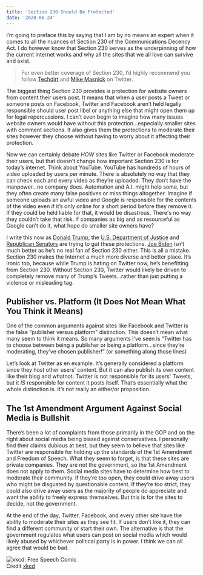 ```yaml
---
title: 'Section 230 Should Be Protected'
date: '2020-06-24'
---
```


<div class="cover-image" style="background-image:url('/assets/images/posts/cover-images/google-macbookpro.jpg');background-position:50% 12%;"></div>

I’m going to preface this by saying that I am by no means an expert when it comes to all the nuances of Section 230 of the Communications Decency Act. I do however know that Section 230 serves as the underpinning of how the current Internet works and why all the sites that we all love can survive and exist.

> For even better coverage of Section 230, I’d highly recommend you follow [Techdirt](https://www.techdirt.com) and [Mike Masnick](https://twitter.com/mmasnick) on Twitter.

The biggest thing Section 230 provides is protection for website owners from content their users post. It means that when a user posts a Tweet or someone posts on Facebook, Twitter and Facebook aren’t held legally responsible should user post libel or anything else that might open them up for legal repercussions. I can’t even begin to imagine how many issues website owners would have without this protection...especially smaller sites with comment sections. It also gives them the protections to moderate their sites however they choose without having to worry about it affecting their protection.

Now we can certainly debate _HOW_ sites like Twitter or Facebook moderate their users, but that doesn’t change how important Section 230 is for today’s internet. Think about YouTube. YouTube has hundreds of hours of video uploaded by users per minute. There is absolutely no way that they can check each and every video as they’re uploaded. They don’t have the manpower...no company does. Automation and A.I. might help some, but they often create many false positives or miss things altogether. Imagine if someone uploads an awful video and Google is responsible for the contents of the video even if it’s only online for a short period before they remove it. If they could be held liable for that, it would be disastrous. There's no way they couldn’t take that risk. If companies as big and as resourceful as Google can’t do it, what hope do smaller site owners have?

I write this now as [Donald Trump](https://www.techdirt.com/articles/20200528/01321044592/two-things-to-understand-about-trumps-executive-order-social-media-1-distraction-2-legally-meaningless.shtml), the [U.S. Department of Justice](https://www.techdirt.com/articles/20200617/13341644736/justice-department-releases-own-preposterous-recommendations-updating-section-230.shtml) and [Republican Senators](https://www.techdirt.com/articles/20200617/09243044732/senator-hawleys-section-230-reform-even-dumber-than-we-expected-would-launch-ton-vexatious-lawsuits.shtml) are trying to gut these protections. [Joe Biden](https://www.techdirt.com/articles/20200531/01363144611/joe-biden-wastes-huge-opportunity-to-support-free-speech-still-wants-to-revoke-section-230.shtml) isn’t much better as he’s no real fan of Section 230 either. This is all a mistake. Section 230 makes the Internet a much more diverse and better place. It’s ironic too, because while Trump is hating on Twitter now, he’s benefitting from Section 230. Without Section 230, Twitter would likely be driven to completely remove many of Trump’s Tweets...rather than just putting a violence or misleading tag.

## Publisher vs. Platform (It Does Not Mean What You Think it Means)

One of the common arguments against sites like Facebook and Twitter is the false “publisher versus platform” distinction. This doesn’t mean what many seem to think it means. So many arguments I’ve seen is “Twitter has to choose between being a publisher or being a platform...since they’re moderating, they’ve chosen publisher!” (or something along those lines)

Let’s look at Twitter as en example. It’s generally considered a platform since they host other users’ content. But it can also publish its own content like their blog and whatnot. Twitter is not responsible for its users' Tweets, but it _IS_ responsible for content it posts itself. That’s essentially what the whole distinction is. It’s not really an either/or proposition.

## The 1st Amendment Argument Against Social Media is Bullshit

There’s been a lot of complaints from those primarily in the GOP and on the right about social media being biased against conservatives. I personally find their claims dubious at best, but they seem to believe that sites like Twitter are responsible for holding up the standards of the 1st Amendment and Freedom of Speech. What they seem to forget, is that these sites are private companies. They are not the government, so the 1st Amendment does not apply to them. Social media sites have to determine how best to moderate their community. If they’re too open, they could drive away users who might be disgusted by questionable content. If they’re too strict, they could also drive away users as the majority of people do appreciate and want the ability to freely express themselves. But this is for the sites to decide, not the government.

At the end of the day, Twitter, Facebook, and every other site have the ability to moderate their sites as they see fit. If users don’t like it, they can find a different community or start their own. The alternative is that the government regulates what users can post on social media which would likely abused by whichever political party is in power. I think we can all agree that would be bad.

<div class="centered-image">
    <img src="/assets/images/posts/2020-06-24-section-230-should-be-protected/xkcd_free_speech.png" alt="xkcd: Free Speech Comic" />
    <div class="credit">Credit <a href="https://xkcd.com/1357/" title="xkcd: Free Speech Comic">xkcd</a></div>
</div>
